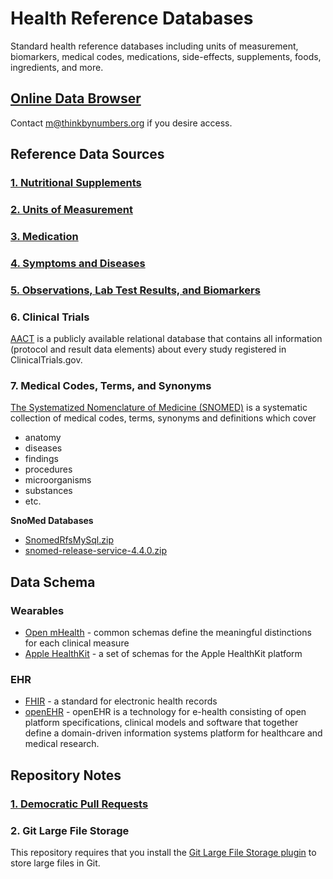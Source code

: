 # Health Reference Databases
Standard health reference databases including units of measurement, biomarkers, medical codes, medications,
side-effects, supplements, foods, ingredients, and more.

## [Online Data Browser](https://data.crowdsourcingcures.org)
Contact m@thinkbynumbers.org if you desire access.

## Reference Data Sources

### [1. Nutritional Supplements](reference-databases/supplements/supplements.md)

### [2. Units of Measurement](reference-databases/units/units.md)

### [3. Medication](reference-databases/medications/medications.md)

### [4. Symptoms and Diseases](reference-databases/diseases/diseases.md)

### [5. Observations, Lab Test Results, and Biomarkers](reference-databases/biomarkers/biomarkers.md)

### 6. Clinical Trials

[AACT](https://aact.ctti-clinicaltrials.org/) is a publicly available relational database that contains all information (protocol and result data elements) about every study registered in ClinicalTrials.gov.

### 7. Medical Codes, Terms, and Synonyms

[The Systematized Nomenclature of Medicine (SNOMED)](https://www.google.com/url?sa=t&rct=j&q=&esrc=s&source=web&cd=&cad=rja&uact=8&ved=2ahUKEwiP-bmSy8f0AhXxJzQIHZw1DyMQFnoECA4QAQ&url=https%3A%2F%2Fen.wikipedia.org%2Fwiki%2FSystematized_Nomenclature_of_Medicine&usg=AOvVaw0OEA6yHcGONHJwDX9OrbKc)  is a systematic collection of medical codes, terms, synonyms and definitions which cover 
- anatomy
- diseases
- findings
- procedures
- microorganisms
- substances
- etc.

**SnoMed Databases**
- [SnomedRfsMySql.zip](https://s3.amazonaws.com/static.quantimo.do/unified-health-api/reference-databases/SnomedRfsMySql.zip)
- [snomed-release-service-4.4.0.zip](https://s3.amazonaws.com/static.quantimo.do/unified-health-api/reference-databases/snomed-release-service-4.4.0.zip)

## Data Schema

### Wearables
- [Open mHealth](https://www.openmhealth.org/documentation/#/schema-docs/schema-library) - common schemas define the meaningful distinctions for each clinical measure
- [Apple HealthKit](https://github.com/openmhealth/schemas/tree/develop/schema/granola) - a set of schemas for the Apple HealthKit platform

### EHR
- [FHIR](https://www.hl7.org/fhir/) - a standard for electronic health records
- [openEHR](https://www.openehr.org/) - openEHR is a technology for e-health consisting of open platform specifications, clinical models and software that together define a domain-driven information systems platform for healthcare and medical research.

## Repository Notes

### [1. Democratic Pull Requests](voting.md)

### 2. Git Large File Storage
This repository requires that you install the [Git Large File Storage plugin](https://git-lfs.github.com/) to store large files in Git.
